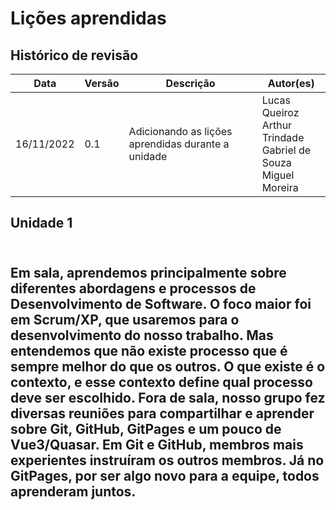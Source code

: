 # Lições aprendidas
## Histórico de revisão 

| Data       | Versão | Descrição            | Autor(es)                                                    |
| ---------- | ------ | -------------------- | ------------------------------------------------------------ |
| 16/11/2022 | 0.1    | Adicionando as lições aprendidas durante a unidade|Lucas Queiroz<br>Arthur Trindade<br> Gabriel de Souza <br> Miguel Moreira|

 <h2>Unidade 1 <h2>
<br> Em sala, aprendemos principalmente sobre diferentes abordagens e processos de Desenvolvimento de Software. O foco maior foi em Scrum/XP, que usaremos para o desenvolvimento do nosso trabalho. Mas entendemos que não existe processo que é sempre melhor do que os outros. O que existe é o contexto, e esse contexto define qual processo deve ser escolhido.
Fora de sala, nosso grupo fez diversas reuniões para compartilhar e aprender sobre Git, GitHub, GitPages e um pouco de Vue3/Quasar. Em Git e GitHub, membros mais experientes instruíram os outros membros. Já no GitPages, por ser algo novo para a equipe, todos aprenderam juntos. <br>